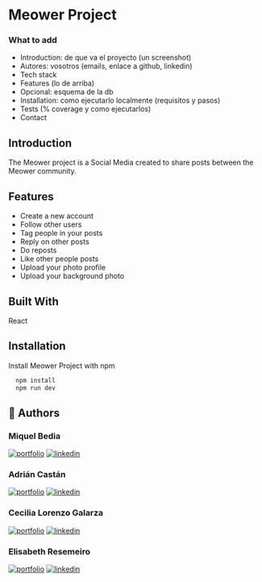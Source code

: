 # Meower Project

### What to add

- Introduction: de que va el proyecto (un screenshot)
- Autores: vosotros (emails, enlace a github, linkedin)
- Tech stack
- Features (lo de arriba)
- Opcional: esquema de la db
- Installation: como ejecutarlo localmente (requisitos y pasos)
- Tests (% coverage y como ejecutarlos)
- Contact

## Introduction

The Meower project is a Social Media created to share posts between the Meower community.

## Features

- Create a new account
- Follow other users
- Tag people in your posts
- Reply on other posts
- Do reposts
- Like other people posts
- Upload your photo profile
- Upload your background photo

## Built With

React

## Installation

Install Meower Project with npm

```bash
  npm install
  npm run dev
```

## 🔗 Authors

### Miquel Bedia

[![portfolio](https://img.shields.io/badge/my_portfolio-000?style=for-the-badge&logo=ko-fi&logoColor=white)](https://katherineoelsner.com/)
[![linkedin](https://img.shields.io/badge/linkedin-0A66C2?style=for-the-badge&logo=linkedin&logoColor=white)](https://www.linkedin.com/)

### Adrián Castán

[![portfolio](https://img.shields.io/badge/my_portfolio-000?style=for-the-badge&logo=ko-fi&logoColor=white)](https://katherineoelsner.com/)
[![linkedin](https://img.shields.io/badge/linkedin-0A66C2?style=for-the-badge&logo=linkedin&logoColor=white)](https://www.linkedin.com/)

### Cecilia Lorenzo Galarza

[![portfolio](https://img.shields.io/badge/my_portfolio-000?style=for-the-badge&logo=ko-fi&logoColor=white)](https://katherineoelsner.com/)
[![linkedin](https://img.shields.io/badge/linkedin-0A66C2?style=for-the-badge&logo=linkedin&logoColor=white)](https://www.linkedin.com/)

### Elisabeth Resemeiro

[![portfolio](https://img.shields.io/badge/my_portfolio-000?style=for-the-badge&logo=ko-fi&logoColor=white)](https://katherineoelsner.com/)
[![linkedin](https://img.shields.io/badge/linkedin-0A66C2?style=for-the-badge&logo=linkedin&logoColor=white)](https://www.linkedin.com/)
